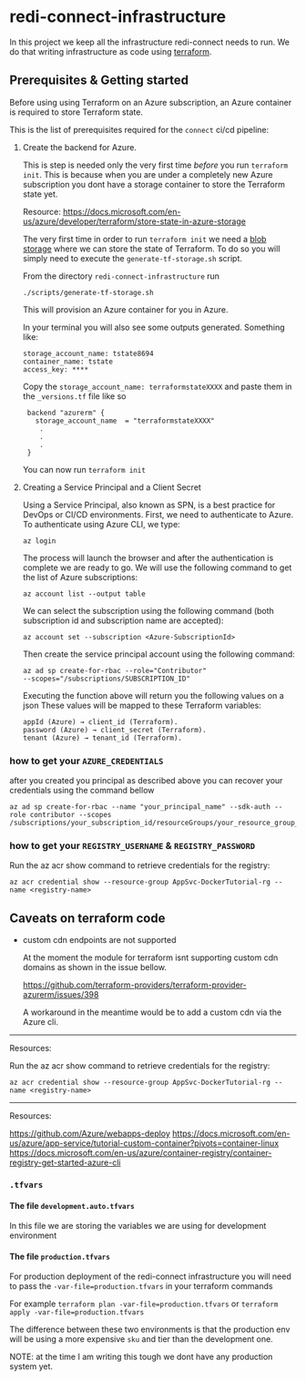 # redi-connect-infrastructure

In this project we keep all the infrastructure redi-connect needs to run. We do that writing infrastructure as code using [terraform](https://www.terraform.io/).

## Prerequisites & Getting started

Before using using Terraform on an Azure subscription, an Azure container is required to store Terraform state.

This is the list of prerequisites required for the `connect` ci/cd pipeline:

1. Create the backend for Azure.

   This is step is needed only the very first time _before_ you run `terraform init`. This is because when you are under a completely new Azure subscription you dont have a storage container to store the Terraform state yet.
   
   Resource: https://docs.microsoft.com/en-us/azure/developer/terraform/store-state-in-azure-storage

   The very first time in order to run `terraform init` we need a [blob storage](https://azure.microsoft.com/en-gb/services/storage/blobs/) where we can store the state of Terraform. To do so you will simply need to execute the `generate-tf-storage.sh` script.

   From the directory `redi-connect-infrastructure` run
   ```
   ./scripts/generate-tf-storage.sh
   ```

   This will provision an Azure container for you in Azure.

   In your terminal you will also see some outputs generated. Something like:

   ```
   storage_account_name: tstate8694
   container_name: tstate
   access_key: ****

   ```

   Copy the `storage_account_name: terraformstateXXXX` and paste them in the `_versions.tf` file like so

   ```
    backend "azurerm" {
      storage_account_name  = "terraformstateXXXX"
       .
       .
       .
    }
   ```
   You can now run `terraform init`
   

2. Creating a Service Principal and a Client Secret

   Using a Service Principal, also known as SPN, is a best practice for DevOps or CI/CD environments.
   First, we need to authenticate to Azure. To authenticate using Azure CLI, we type:

   ```
   az login
   ```

   The process will launch the browser and after the authentication is complete we are ready to go.
   We will use the following command to get the list of Azure subscriptions:

   ```
   az account list --output table
   ```

   We can select the subscription using the following command (both subscription id and subscription name are accepted):

   ```
   az account set --subscription <Azure-SubscriptionId>
   ```

   Then create the service principal account using the following command:

   ```
   az ad sp create-for-rbac --role="Contributor"
   --scopes="/subscriptions/SUBSCRIPTION_ID"
   ```

   Executing the function above will return you the following values on a json
   These values will be mapped to these Terraform variables:

   ```
   appId (Azure) → client_id (Terraform).
   password (Azure) → client_secret (Terraform).
   tenant (Azure) → tenant_id (Terraform).
   ```

### how to get your `AZURE_CREDENTIALS`

after you created you principal as described above you can recover your credentials using the command bellow

```
az ad sp create-for-rbac --name "your_principal_name" --sdk-auth --role contributor --scopes /subscriptions/your_subscription_id/resourceGroups/your_resource_group_name
```

### how to get your `REGISTRY_USERNAME` & `REGISTRY_PASSWORD`

Run the az acr show command to retrieve credentials for the registry:

```
az acr credential show --resource-group AppSvc-DockerTutorial-rg --name <registry-name>
```

## Caveats on terraform code

- custom cdn endpoints are not supported

    At the moment the module for terraform isnt supporting custom cdn domains as shown in the issue bellow.
    
    https://github.com/terraform-providers/terraform-provider-azurerm/issues/398
    
    A workaround in the meantime would be to add a custom cdn via the Azure cli.

----

Resources: 

Run the az acr show command to retrieve credentials for the registry:

```
az acr credential show --resource-group AppSvc-DockerTutorial-rg --name <registry-name>
```

----


Resources:

https://github.com/Azure/webapps-deploy
https://docs.microsoft.com/en-us/azure/app-service/tutorial-custom-container?pivots=container-linux
https://docs.microsoft.com/en-us/azure/container-registry/container-registry-get-started-azure-cli

### `.tfvars`

#### The file `development.auto.tfvars`

In this file we are storing the variables we are using for development environment

#### The file `production.tfvars`

For production deployment of the redi-connect infrastructure you will need to pass the `-var-file=production.tfvars` in your terraform commands

For example `terraform plan -var-file=production.tfvars` or `terraform apply -var-file=production.tfvars`

The difference between these two environments is that the production env will be using a more expensive `sku` and tier than the development one.

NOTE: at the time I am writing this tough we dont have any production system yet.